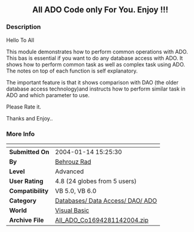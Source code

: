 ﻿<div align="center">

## All ADO Code only For You\. Enjoy \!\!\!


</div>

### Description

Hello To All

This module demonstrates how to perform common operations with ADO. This bas is essential if you want to do any database access with ADO. It shows how to perform common task as well as complex task using ADO. The notes on top of each function is self explanatory.

The important feature is that it shows comparison with DAO (the older database access technology)and instructs how to perform similar task in ADO and which parameter to use.

Please Rate it.

Thanks and Enjoy..
 
### More Info
 


<span>             |<span>
---                |---
**Submitted On**   |2004-01-14 15:25:30
**By**             |[Behrouz Rad](https://github.com/Planet-Source-Code/PSCIndex/blob/master/ByAuthor/behrouz-rad.md)
**Level**          |Advanced
**User Rating**    |4.8 (24 globes from 5 users)
**Compatibility**  |VB 5\.0, VB 6\.0
**Category**       |[Databases/ Data Access/ DAO/ ADO](https://github.com/Planet-Source-Code/PSCIndex/blob/master/ByCategory/databases-data-access-dao-ado__1-6.md)
**World**          |[Visual Basic](https://github.com/Planet-Source-Code/PSCIndex/blob/master/ByWorld/visual-basic.md)
**Archive File**   |[All\_ADO\_Co1694281142004\.zip](https://github.com/Planet-Source-Code/behrouz-rad-all-ado-code-only-for-you-enjoy__1-51000/archive/master.zip)








